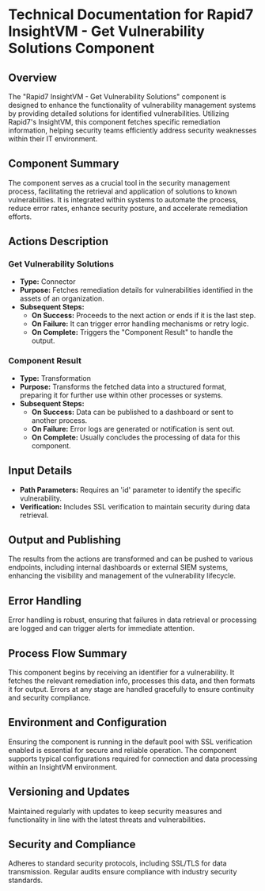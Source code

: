 # Technical Documentation for Rapid7 InsightVM - Get Vulnerability Solutions Component

## Overview
The "Rapid7 InsightVM - Get Vulnerability Solutions" component is designed to enhance the functionality of vulnerability management systems by providing detailed solutions for identified vulnerabilities. Utilizing Rapid7's InsightVM, this component fetches specific remediation information, helping security teams efficiently address security weaknesses within their IT environment.

## Component Summary
The component serves as a crucial tool in the security management process, facilitating the retrieval and application of solutions to known vulnerabilities. It is integrated within systems to automate the process, reduce error rates, enhance security posture, and accelerate remediation efforts.

## Actions Description
### Get Vulnerability Solutions
- **Type:** Connector
- **Purpose:** Fetches remediation details for vulnerabilities identified in the assets of an organization.
- **Subsequent Steps:**
  - **On Success:** Proceeds to the next action or ends if it is the last step.
  - **On Failure:** It can trigger error handling mechanisms or retry logic.
  - **On Complete:** Triggers the "Component Result" to handle the output.

### Component Result
- **Type:** Transformation
- **Purpose:** Transforms the fetched data into a structured format, preparing it for further use within other processes or systems.
- **Subsequent Steps:**
  - **On Success:** Data can be published to a dashboard or sent to another process.
  - **On Failure:** Error logs are generated or notification is sent out.
  - **On Complete:** Usually concludes the processing of data for this component.

## Input Details
- **Path Parameters:** Requires an 'id' parameter to identify the specific vulnerability.
- **Verification:** Includes SSL verification to maintain security during data retrieval.

## Output and Publishing
The results from the actions are transformed and can be pushed to various endpoints, including internal dashboards or external SIEM systems, enhancing the visibility and management of the vulnerability lifecycle.

## Error Handling
Error handling is robust, ensuring that failures in data retrieval or processing are logged and can trigger alerts for immediate attention.

## Process Flow Summary
This component begins by receiving an identifier for a vulnerability. It fetches the relevant remediation info, processes this data, and then formats it for output. Errors at any stage are handled gracefully to ensure continuity and security compliance.

## Environment and Configuration
Ensuring the component is running in the default pool with SSL verification enabled is essential for secure and reliable operation. The component supports typical configurations required for connection and data processing within an InsightVM environment.

## Versioning and Updates
Maintained regularly with updates to keep security measures and functionality in line with the latest threats and vulnerabilities. 

## Security and Compliance
Adheres to standard security protocols, including SSL/TLS for data transmission. Regular audits ensure compliance with industry security standards.

